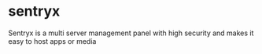 # sentryx
Sentryx is a multi server management panel with high security and makes it easy to host apps or media
